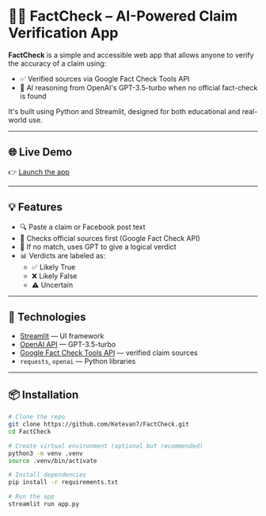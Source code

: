 # 🕵️‍♂️ FactCheck – AI-Powered Claim Verification App

**FactCheck** is a simple and accessible web app that allows anyone to verify the accuracy of a claim using:
- ✅ Verified sources via Google Fact Check Tools API
- 🤖 AI reasoning from OpenAI's GPT-3.5-turbo when no official fact-check is found

It's built using Python and Streamlit, designed for both educational and real-world use.

---

## 🌐 Live Demo
👉 [Launch the app](https://ketevan7-factcheck.streamlit.app/)

---

## 💡 Features
- 🔍 Paste a claim or Facebook post text
- 🧠 Checks official sources first (Google Fact Check API)
- 🤔 If no match, uses GPT to give a logical verdict
- 📊 Verdicts are labeled as:
  - ✅ Likely True
  - ❌ Likely False
  - ⚠️ Uncertain

---

## 🚀 Technologies
- [Streamlit](https://streamlit.io/) — UI framework
- [OpenAI API](https://platform.openai.com/) — GPT-3.5-turbo
- [Google Fact Check Tools API](https://developers.google.com/fact-check/tools/api) — verified claim sources
- `requests`, `openai` — Python libraries

---

## 📦 Installation

```bash
# Clone the repo
git clone https://github.com/Ketevan7/FactCheck.git
cd FactCheck

# Create virtual environment (optional but recommended)
python3 -m venv .venv
source .venv/bin/activate

# Install dependencies
pip install -r requirements.txt

# Run the app
streamlit run app.py
